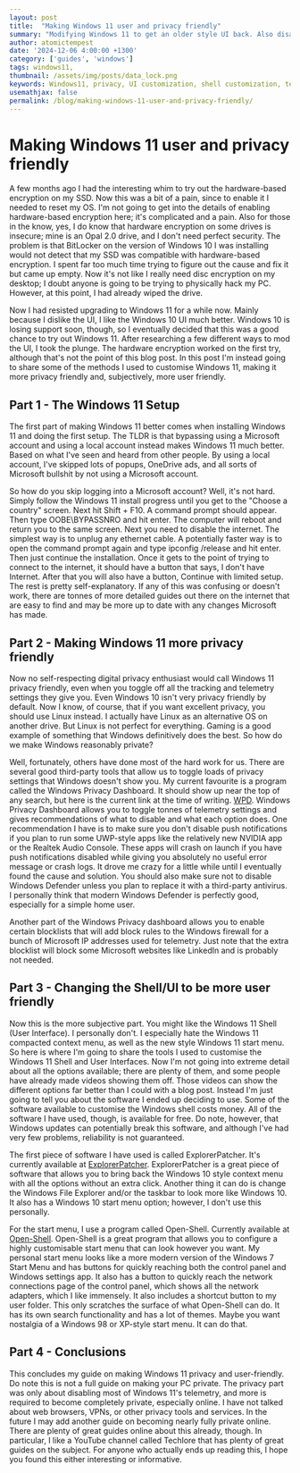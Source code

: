 ```yaml
---
layout: post
title:  "Making Windows 11 user and privacy friendly"
summary: "Modifying Windows 11 to get an older style UI back. Also disabling microsoft telemetry, tracking, and other bullshit"
author: atomictempest
date: '2024-12-06 4:00:00 +1300'
category: ['guides', 'windows']
tags: windows11, 
thumbnail: /assets/img/posts/data_lock.png
keywords: Windows11, privacy, UI customization, shell customization, telemetry blocking
usemathjax: false
permalink: /blog/making-windows-11-user-and-privacy-friendly/
---
```


# Making Windows 11 user and privacy friendly

A few months ago I had the interesting whim to try out the hardware-based encryption on my SSD. Now this was a bit of a pain, since to enable it I needed to reset my OS. I'm not going to get into the details of enabling hardware-based encryption here; it's complicated and a pain. Also for those in the know, yes, I do know that hardware encryption on some drives is insecure; mine is an Opal 2.0 drive, and I don't need perfect security. The problem is that BitLocker on the version of Windows 10 I was installing would not detect that my SSD was compatible with hardware-based encryption. I spent far too much time trying to figure out the cause and fix it but came up empty. Now it's not like I really need disc encryption on my desktop; I doubt anyone is going to be trying to physically hack my PC. However, at this point, I had already wiped the drive.

Now I had resisted upgrading to Windows 11 for a while now. Mainly because I dislike the UI, I like the Windows 10 UI much better. Windows 10 is losing support soon, though, so I eventually decided that this was a good chance to try out Windows 11. After researching a few different ways to mod the UI, I took the plunge. The hardware encryption worked on the first try, although that's not the point of this blog post. In this post I'm instead going to share some of the methods I used to customise Windows 11, making it more privacy friendly and, subjectively, more user friendly.

## Part 1 - The Windows 11 Setup

The first part of making Windows 11 better comes when installing Windows 11 and doing the first setup. The TLDR is that bypassing using a Microsoft account and using a local account instead makes Windows 11 much better. Based on what I've seen and heard from other people. By using a local account, I've skipped lots of popups, OneDrive ads, and all sorts of Microsoft bullshit by not using a Microsoft account.

So how do you skip logging into a Microsoft account? Well, it's not hard. Simply follow the Windows 11 install progress until you get to the "Choose a country" screen. Next hit Shift + F10. A command prompt should appear. Then type OOBE\BYPASSNRO and hit enter. The computer will reboot and return you to the same screen. Next you need to disable the internet. The simplest way is to unplug any ethernet cable. A potentially faster way is to open the command prompt again and type ipconfig /release and hit enter. Then just continue the installation. Once it gets to the point of trying to connect to the internet, it should have a button that says, I don't have Internet. After that you will also have a button, Continue with limited setup. The rest is pretty self-explanatory. If any of this was confusing or doesn't work, there are tonnes of more detailed guides out there on the internet that are easy to find and may be more up to date with any changes Microsoft has made.

## Part 2 - Making Windows 11 more privacy friendly

Now no self-respecting digital privacy enthusiast would call Windows 11 privacy friendly, even when you toggle off all the tracking and telemetry settings they give you. Even Windows 10 isn't very privacy friendly by default. Now I know, of course, that if you want excellent privacy, you should use Linux instead. I actually have Linux as an alternative OS on another drive. But Linux is not perfect for everything. Gaming is a good example of something that Windows definitively does the best. So how do we make Windows reasonably private?

Well, fortunately, others have done most of the hard work for us. There are several good third-party tools that allow us to toggle loads of privacy settings that Windows doesn't show you. My current favourite is a program called the Windows Privacy Dashboard. It should show up near the top of any search, but here is the current link at the time of writing. [WPD](https://wpd.app). Windows Privacy Dashboard allows you to toggle tonnes of telemetry settings and gives recommendations of what to disable and what each option does. One recommendation I have is to make sure you don't disable push notifications if you plan to run some UWP-style apps like the relatively new NVIDIA app or the Realtek Audio Console. These apps will crash on launch if you have push notifications disabled while giving you absolutely no useful error message or crash logs. It drove me crazy for a little while until I eventually found the cause and solution. You should also make sure not to disable Windows Defender unless you plan to replace it with a third-party antivirus. I personally think that modern Windows Defender is perfectly good, especially for a simple home user.

Another part of the Windows Privacy dashboard allows you to enable certain blocklists that will add block rules to the Windows firewall for a bunch of Microsoft IP addresses used for telemetry. Just note that the extra blocklist will block some Microsoft websites like LinkedIn and is probably not needed.

## Part 3 - Changing the Shell/UI to be more user friendly

Now this is the more subjective part. You might like the Windows 11 Shell (User Interface). I personally don't. I especially hate the Windows 11 compacted context menu, as well as the new style Windows 11 start menu. So here is where I'm going to share the tools I used to customise the Windows 11 Shell and User Interfaces. Now I'm not going into extreme detail about all the options available; there are plenty of them, and some people have already made videos showing them off. Those videos can show the different options far better than I could with a blog post. Instead I'm just going to tell you about the software I ended up deciding to use. Some of the software available to customise the Windows shell costs money. All of the software I have used, though, is available for free. Do note, however, that Windows updates can potentially break this software, and although I've had very few problems, reliability is not guaranteed. 

The first piece of software I have used is called ExplorerPatcher. It's currently available at [ExplorerPatcher](https://github.com/valinet/ExplorerPatcher). ExplorerPatcher is a great piece of software that allows you to bring back the Windows 10 style context menu with all the options without an extra click. Another thing it can do is change the Windows File Explorer and/or the taskbar to look more like Windows 10. It also has a Windows 10 start menu option; however, I don't use this personally.

For the start menu, I use a program called Open-Shell. Currently available at [Open-Shell](https://open-shell.github.io/Open-Shell-Menu/). Open-Shell is a great program that allows you to configure a highly customisable start menu that can look however you want. My personal start menu looks like a more modern version of the Windows 7 Start Menu and has buttons for quickly reaching both the control panel and Windows settings app. It also has a button to quickly reach the network connections page of the control panel, which shows all the network adapters, which I like immensely. It also includes a shortcut button to my user folder. This only scratches the surface of what Open-Shell can do. It has its own search functionality and has a lot of themes. Maybe you want nostalgia of a Windows 98 or XP-style start menu. It can do that.

## Part 4 - Conclusions

This concludes my guide on making Windows 11 privacy and user-friendly. Do note this is not a full guide on making your PC private. The privacy part was only about disabling most of Windows 11's telemetry, and more is required to become completely private, especially online. I have not talked about web browsers, VPNs, or other privacy tools and services. In the future I may add another guide on becoming nearly fully private online. There are plenty of great guides online about this already, though. In particular, I like a YouTube channel called Techlore that has plenty of great guides on the subject. For anyone who actually ends up reading this, I hope you found this either interesting or informative.




